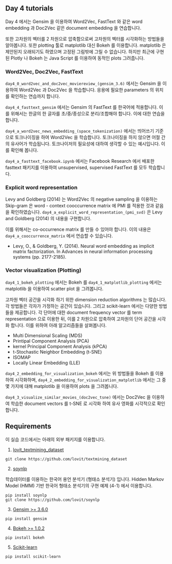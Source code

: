 ## Day 4 tutorials

Day 4 에서는 Gensim 을 이용하여 Word2Vec, FastText 와 같은 word embedding 과 Doc2Vec 같은 document embedding 을 연습합니다.

또한 고차원의 벡터를 2 차원으로 압축함으로써 고차원의 벡터를 시각화하는 방법들을 알아봅니다. 또한 plotting 툴로 matplotlib 대신 Bokeh 를 이용합니다. matplotlib 은 제안된지 오래되기도 하였으며 고정된 그림밖에 그릴 수 없습니다. 하지만 최근에 구현된 Plotly 나 Bokeh 는 Java Script 를 이용하여 동적인 plots 그려줍니다.

### Word2Vec, Doc2Vec, FastText

`day4_0_word2vec_and_doc2vec_moviereview_(gensim_3.6)` 에서는 Gensim 을 이용하여 Word2Vec 과 Doc2Vec 을 학습합니다. 응용에 필요한 parameters 의 위치를 확인하는 연습까지 합니다.

`day4_4_fasttext_gensim` 에서는 Gensim 의 FastText 를 한국어에 적용합니다. 이를 위해서는 한글의 한 글자를 초/중/종성으로 분리/조합해야 합니다. 이에 대한 연습을 합니다.

`day4_a_word2vec_news_embedding_(space_tokenization)` 에서는 띄어쓰기 기준으로 토크나이징을 하여 Word2Vec 을 학습합니다. 토크나이징을 하지 않으면 어절 간의 유사어가 학습됩니다. 토크나이저의 필요성에 대하여 생각할 수 있는 예시입니다. 이를 확인해 봅니다.

`day4_a_fasttext_facebook.ipynb` 에서는 Facebook Research 에서 배포한 fasttext 패키지를 이용하여 unsupervised, supervised FastText 를 모두 학습합니다.

### Explicit word representation

Levy and Goldberg (2014) 는 Word2Vec 의 negative sampling 을 이용하는 Skip-gram 은 word - context cooccurrence matrix 에 PMI 를 적용한 것과 같음을 확인하였습니다. `day4_a_explicit_word_representation_(pmi_svd)` 은 Levy and Goldberg (2014) 의 내용을 구현합니다.

이를 위해서는 co-occurrence matrix 를 만들 수 있어야 합니다. 이의 내용은 `day4_a_cooccurrence_matrix` 에서 연습할 수 있습니다.

- Levy, O., & Goldberg, Y. (2014). Neural word embedding as implicit matrix factorization. In Advances in neural information processing systems (pp. 2177-2185).

### Vector visualization (Plotting)

`day4_1_bokeh_plotting` 에서는 Bokeh 를 `day4_1_matplotlib_plotting` 에서는 matplotlib 을 이용하여 scatter plot 을 그려봅니다.

고차원 벡터 공간을 시각화 하기 위한 dimension reduction algorithms 는 많습니다. 각 방법들은 각자가 가정하는 공간이 있습니다. 그리고 scikit-learn 에서는 다양한 방법들을 제공합니다. 각 단어에 대한 document frequency vector 를 term representation 으로 이용한 뒤, 이를 2 차원으로 압축하여 고차원의 단어 공간을 시각화 합니다. 이를 위하여 아래 알고리즘들을 살펴봅니다.

- Multi Dimensional Scaling (MDS)
- Printipal Component Analysis (PCA)
- kernel Principal Component Analysis (kPCA)
- t-Stochastic Neighbor Embedding (t-SNE)
- ISOMAP
- Locally Linear Embedding (LLE)

`day4_2_embedding_for_visualization_bokeh` 에서는 위 방법들을 Bokeh 를 이용하여 시각화하며, `day4_2_embedding_for_visualization_matplotlib` 에서는 그 중 몇 가지에 대해 matplotlib 을 이용하여 plots 을 그려봅니다.

`day4_3_visualize_similar_movies_(doc2vec_tsne)` 에서는 Doc2Vec 을 이용하여 학습한 document vectors 를 t-SNE 로 시각화 하여 유사 영화를 시각적으로 확인합니다.


## Requirements

이 실습 코드에서는 아래의 외부 패키지를 이용합니다.

1. [lovit_textmining_dataset](https://github.com/lovit/textmining_dataset)

```
git clone https://github.com/lovit/textmining_dataset
```

2. [soynlp](https://github.com/lovit/soynlp)

학습데이터를 이용하는 한국어 용언 분석기 (형태소 분석기) 입니다. Hidden Markov Model (HMM) 기반 한국어 형태소 분석기의 구현 예제 (4-1) 에서 이용합니다.

```
pip install soynlp
git clone https://github.com/lovit/soynlp
```

3. [Gensim >= 3.6.0](https://radimrehurek.com/gensim/)

```
pip install gensim
```

4. [Bokeh >= 1.0.2](https://bokeh.pydata.org/en/latest/)

```
pip install bokeh
```

5. [Scikit-learn](https://scikit-learn.org/)

```
pip install scikit-learn
```

